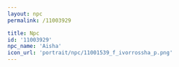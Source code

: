```yaml
---
layout: npc
permalink: /11003929

title: Npc
id: '11003929'
npc_name: 'Aisha'
icon_url: 'portrait/npc/11001539_f_ivorrossha_p.png'
---
```


